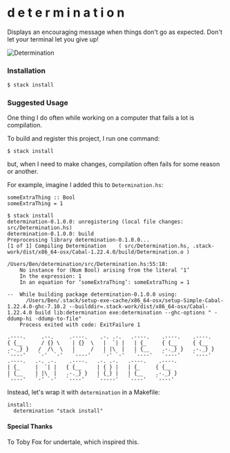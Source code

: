 # d e t e r m i n a t i o n

Displays an encouraging message when things don't go as expected. Don't let your terminal let you give up!

![Determination](http://i.giphy.com/3oxRmh6RObIqfhF7ag.gif)

### Installation

```bash
$ stack install
```

### Suggested Usage

One thing I do often while working on a computer that fails a lot is compilation.

To build and register this project, I run one command:

```
$ stack install
```

but, when I need to make changes, compilation often fails for some reason or another.

For example, imagine I added this to `Determination.hs`:

```
someExtraThing :: Bool
someExtraThing = 1
```

```
$ stack install
determination-0.1.0.0: unregistering (local file changes: src/Determination.hs)
determination-0.1.0.0: build
Preprocessing library determination-0.1.0.0...
[1 of 1] Compiling Determination    ( src/Determination.hs, .stack-work/dist/x86_64-osx/Cabal-1.22.4.0/build/Determination.o )

/Users/Ben/determination/src/Determination.hs:55:18:
    No instance for (Num Bool) arising from the literal ‘1’
    In the expression: 1
    In an equation for ‘someExtraThing’: someExtraThing = 1

--  While building package determination-0.1.0.0 using:
      /Users/Ben/.stack/setup-exe-cache/x86_64-osx/setup-Simple-Cabal-1.22.4.0-ghc-7.10.2 --builddir=.stack-work/dist/x86_64-osx/Cabal-1.22.4.0 build lib:determination exe:determination --ghc-options " -ddump-hi -ddump-to-file"
    Process exited with code: ExitFailure 1
```

```
.----.     .--.     .----.    .-. .-.   .----.    .----.    .----.
{ {__      / {} \    | {}  \   |  `| |   | {_     { {__     { {__  
.-._} }   /  /\  \   |     /   | |\  |   | {__    .-._} }   .-._} }
`----'    `-'  `-'   `----'    `-' `-'   `----'   `----'    `----'
.----.   .-. .-.    .----.   .-. .-.   .----.    .----.            
| {_     |  `| |   { {__     | { } |   | {_     { {__              
| {__    | |\  |   .-._} }   | {_} |   | {__    .-._} }            
`----'   `-' `-'   `----'    `-----'   `----'   `----'             
```

Instead, let's wrap it with `determination` in a Makefile:

```
install:
  determination "stack install"
```

#### Special Thanks

To Toby Fox for undertale, which inspired this.
